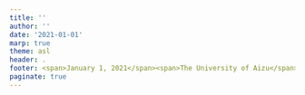 ```yaml
---
title: ''
author: ''
date: '2021-01-01'
marp: true
theme: asl
header: .
footer: <span>January 1, 2021</span><span>The University of Aizu</span><span id="whiteout">fordeisgn</span>
paginate: true
---
```


